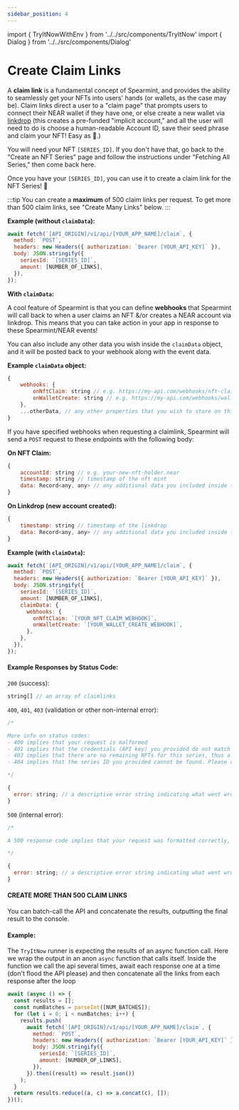 ```yaml
---
sidebar_position: 4
---
```


import { TryItNowWithEnv } from '../../src/components/TryItNow'
import { Dialog } from '../../src/components/Dialog'

# Create Claim Links

A **claim link** is a fundamental concept of Spearmint, and provides the ability to seamlessly get your NFTs into users' hands (or wallets, as the case may be). Claim links direct a user to a "claim page" that prompts users to connect their NEAR wallet if they have one, or else create a new wallet via [linkdrop](https://github.com/near/near-linkdrop) (this creates a pre-funded "implicit account," and all the user will need to do is choose a human-readable Account ID, save their seed phrase and claim your NFT! Easy as 🥧.)

You will need your NFT `[SERIES_ID]`. If you don't have that, go back to the "Create an NFT Series" page and follow the instructions under "Fetching All Series," then come back here.

Once you have your `[SERIES_ID]`, you can use it to create a claim link for the NFT Series! 🎉

:::tip
You can create a **maximum** of 500 claim links per request. To get more than 500 claim links, see "Create Many Links" below.
:::

**Example (without `claimData`):**

```js
await fetch(`[API_ORIGIN]/v1/api/[YOUR_APP_NAME]/claim`, {
  method: `POST`,
  headers: new Headers({ authorization: `Bearer [YOUR_API_KEY]` }),
  body: JSON.stringify({
    seriesId: `[SERIES_ID]`,
    amount: [NUMBER_OF_LINKS],
  }),
});
```

<TryItNowWithEnv />

**With `claimData`:**

A cool feature of Spearmint is that you can define **webhooks** that Spearmint will call back to when a user claims an NFT &/or creates a NEAR account via linkdrop. This means that you can take action in your app in response to these Spearmint/NEAR events!

You can also include any other data you wish inside the `claimData` object, and it will be posted back to your webhook along with the event data.

**Example `claimData` object:**

```js
{
	webhooks: {
		onNftClaim: string // e.g. https://my-api.com/webhooks/nft-claimed
		onWalletCreate: string // e.g. https://my-api.com/webhooks/wallet-created
	},
	...otherData, // any other properties that you wish to store on this claim object
}
```

If you have specified webhooks when requesting a claimlink, Spearmint will send a `POST` request to these endpoints with the following body:

**On NFT Claim:**

```js
{
	accountId: string // e.g. your-new-nft-holder.near
	timestamp: string // timestamp of the nft mint
	data: Record<any, any> // any additional data you included inside the `claimData` object when initially requesting the claimlink
}
```

**On Linkdrop (new account created):**

```js
{
	timestamp: string // timestamp of the linkdrop
	data: Record<any, any> // any additional data you included inside the `claimData` object when initially requesting the claimlink
}
```

**Example (with `claimData`):**

```js
await fetch(`[API_ORIGIN]/v1/api/[YOUR_APP_NAME]/claim`, {
  method: `POST`,
  headers: new Headers({ authorization: `Bearer [YOUR_API_KEY]` }),
  body: JSON.stringify({
    seriesId: `[SERIES_ID]`,
    amount: [NUMBER_OF_LINKS],
    claimData: {
      webhooks: {
        onNftClaim: `[YOUR_NFT_CLAIM_WEBHOOK]`,
        onWalletCreate: `[YOUR_WALLET_CREATE_WEBHOOK]`,
      },
    },
  }),
});
```

<TryItNowWithEnv />

#### Example Responses by Status Code:

`200` (success):

```js
string[] // an array of claimlinks
```

`400`, `401`, `403` (validation or other non-internal error):

```js
/*

More info on status codes:
- 400 implies that your request is malformed
- 401 implies that the credentials (API key) you provided do not match our records for your account
- 403 implies that there are no remaining NFTs for this series, thus a claimlink cannot be generated
- 404 implies that the series ID you provided cannot be found. Please check the series ID and retry the request.

*/

{
  error: string; // a descriptive error string indicating what went wrong and how to resolve the error
}
```

`500` (internal error):

```js
/*

A 500 response code implies that your request was formatted correctly, but there was an internal error completing your request.

*/

{
  error: string; // a descriptive error string indicating what went wrong
}
```

#### CREATE MORE THAN 500 CLAIM LINKS

You can batch-call the API and concatenate the results, outputting the final result to the console.

#### Example:

The `TryItNow` runner is expecting the results of an async function call. Here we wrap the output in an anon `async` function that calls itself. Inside the function we call the api several times, await each response one at a time (don't flood the API please) and then concatenate all the links from each response after the loop

```js
await (async () => {
  const results = [];
  const numBatches = parseInt([NUM_BATCHES]);
  for (let i = 0; i < numBatches; i++) {
    results.push(
      await fetch(`[API_ORIGIN]/v1/api/[YOUR_APP_NAME]/claim`, {
        method: `POST`,
        headers: new Headers({ authorization: `Bearer [YOUR_API_KEY]` }),
        body: JSON.stringify({
          seriesId: `[SERIES_ID]`,
          amount: [NUMBER_OF_LINKS],
        }),
      }).then((result) => result.json())
    );
  }
  return results.reduce((a, c) => a.concat(c), []);
})();
```

<TryItNowWithEnv />

<Dialog />
